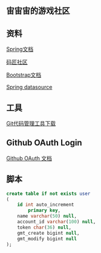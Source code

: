 ## 宙宙宙的游戏社区

## 资料

[Spring文档](https://spring.io/guides)

[码匠社区](http://www.mawen.co)

[Bootstrap文档](https://v3.bootcss.com/)

[Spring datasource](https://docs.spring.io/spring-boot/docs/2.0.0.RC1/reference/htmlsingle/#boot-features-configure-datasource)

## 工具
[Git代码管理工具下载](https://git-scm.com/downloads)

## Github OAuth Login
[Github OAuth 文档](https://developer.github.com/apps/building-oauth-apps/creating-an-oauth-app/)

## 脚本
```sql
create table if not exists user
(
	id int auto_increment
		primary key,
	name varchar(50) null,
	account_id varchar(100) null,
	token char(36) null,
	gmt_create bigint null,
	gmt_modify bigint null
);
```